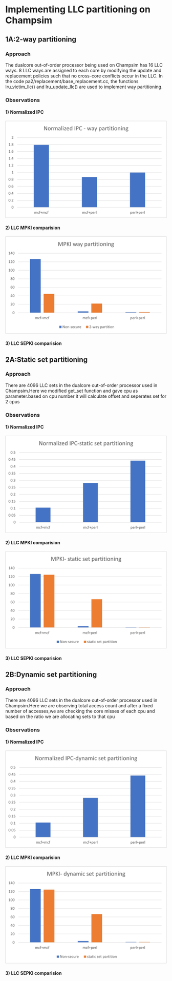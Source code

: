 # **Implementing LLC partitioning on Champsim**
## **1A:2-way partitioning**
### **Approach**
The dualcore out-of-order processor being used on Champsim has 16 LLC ways.
8 LLC ways are assigned to each core by modifying the update and replacement policies such that no cross-core conflicts occur in the LLC.
In the code pa2/replacement/base_replacement.cc,
the functions lru_victim_llc() and lru_update_llc() are used to implement way partitioning.
### **Observations**
#### **1) Normalized IPC**
![](https://github.com/AdvaithKiran-3103/CS773pa2/blob/main/IPC%20way%20partitioning.jpg?raw=true)
#### **2) LLC MPKI comparision**
![](https://github.com/AdvaithKiran-3103/CS773pa2/blob/main/MPKI%20way%20partition.jpg?raw=true)
#### **3) LLC SEPKI comparision**

## **2A:Static set partitioning**
### **Approach**
There are 4096 LLC sets in the dualcore out-of-order processor used in Champsim.Here we modified get_set function and gave cpu as parameter.based on cpu number it will calculate offset and seperates set for 2 cpus

### **Observations**
#### **1) Normalized IPC**
![](https://github.com/AdvaithKiran-3103/CS773pa2/blob/main/IPC%20static%20set%20partitioning.jpg?raw=true)
#### **2) LLC MPKI comparision**
![](https://github.com/AdvaithKiran-3103/CS773pa2/blob/main/MPKI%20static%20set%20parttioning.jpg?raw=true)
#### **3) LLC SEPKI comparision**

## **2B:Dynamic set partitioning**
### **Approach**
There are 4096 LLC sets in the dualcore out-of-order processor used in Champsim.Here we are observing total access count and after a fixed number of accesses,we are checking the core misses of each cpu and based on the ratio we are allocating sets to that cpu
### **Observations**
#### **1) Normalized IPC**
![](https://github.com/AdvaithKiran-3103/CS773pa2/blob/main/IPC%20dynamic%20set%20partitioning.jpg?raw=true)
#### **2) LLC MPKI comparision**
![](https://github.com/AdvaithKiran-3103/CS773pa2/blob/main/MPKI%20dynamic%20set%20parttioning.jpg?raw=true)
#### **3) LLC SEPKI comparision**
